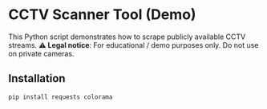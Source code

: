 # CCTV Scanner Tool (Demo)
This Python script demonstrates how to scrape publicly available CCTV streams.
**⚠️ Legal notice**: For educational / demo purposes only. Do not use on private cameras.

## Installation
```bash
pip install requests colorama
